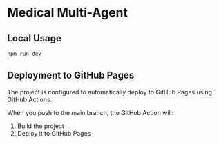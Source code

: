 
# Medical Multi-Agent

## Local Usage

```powershell
npm run dev
```

## Deployment to GitHub Pages

The project is configured to automatically deploy to GitHub Pages using GitHub Actions.

When you push to the main branch, the GitHub Action will:
1. Build the project
2. Deploy it to GitHub Pages